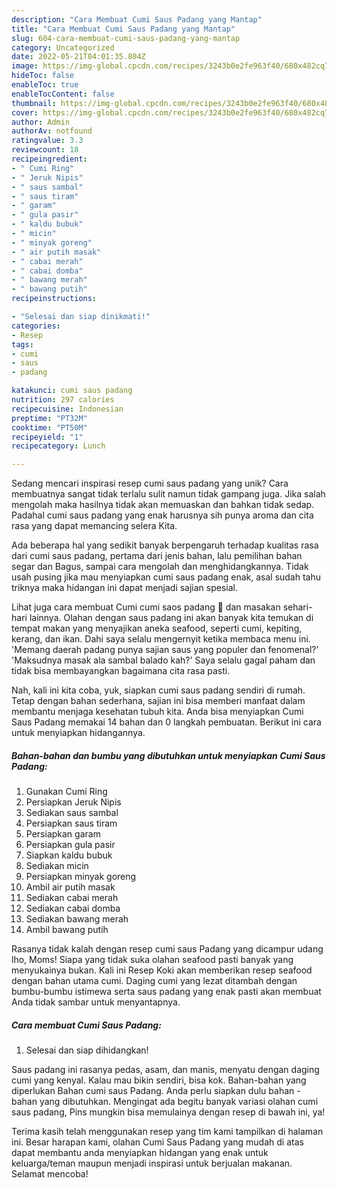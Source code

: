 ```yaml
---
description: "Cara Membuat Cumi Saus Padang yang Mantap"
title: "Cara Membuat Cumi Saus Padang yang Mantap"
slug: 604-cara-membuat-cumi-saus-padang-yang-mantap
category: Uncategorized
date: 2022-05-21T04:01:35.804Z
image: https://img-global.cpcdn.com/recipes/3243b0e2fe963f40/680x482cq70/cumi-saus-padang-foto-resep-utama.jpg
hideToc: false
enableToc: true
enableTocContent: false
thumbnail: https://img-global.cpcdn.com/recipes/3243b0e2fe963f40/680x482cq70/cumi-saus-padang-foto-resep-utama.jpg
cover: https://img-global.cpcdn.com/recipes/3243b0e2fe963f40/680x482cq70/cumi-saus-padang-foto-resep-utama.jpg
author: Admin
authorAv: notfound
ratingvalue: 3.3
reviewcount: 18
recipeingredient:
- " Cumi Ring"
- " Jeruk Nipis"
- " saus sambal"
- " saus tiram"
- " garam"
- " gula pasir"
- " kaldu bubuk"
- " micin"
- " minyak goreng"
- " air putih masak"
- " cabai merah"
- " cabai domba"
- " bawang merah"
- " bawang putih"
recipeinstructions:

- "Selesai dan siap dinikmati!"
categories:
- Resep
tags:
- cumi
- saus
- padang

katakunci: cumi saus padang 
nutrition: 297 calories
recipecuisine: Indonesian
preptime: "PT32M"
cooktime: "PT50M"
recipeyield: "1"
recipecategory: Lunch

---
```





Sedang mencari inspirasi resep cumi saus padang yang unik? Cara membuatnya sangat tidak terlalu sulit namun tidak gampang juga. Jika salah mengolah maka hasilnya tidak akan memuaskan dan bahkan tidak sedap. Padahal cumi saus padang yang enak harusnya sih punya aroma dan cita rasa yang dapat memancing selera Kita.





Ada beberapa hal yang sedikit banyak berpengaruh terhadap kualitas rasa dari cumi saus padang, pertama dari jenis bahan, lalu pemilihan bahan segar dan Bagus, sampai cara mengolah dan menghidangkannya. Tidak usah pusing jika mau menyiapkan cumi saus padang enak,      asal sudah tahu triknya maka hidangan ini dapat menjadi sajian spesial.














Lihat juga cara membuat Cumi cumi saos padang 🦑 dan masakan sehari-hari lainnya. Olahan dengan saus padang ini akan banyak kita temukan di tempat makan yang menyajikan aneka seafood, seperti cumi, kepiting, kerang, dan ikan. Dahi saya selalu mengernyit ketika membaca menu ini. &#39;Memang daerah padang punya sajian saus yang populer dan fenomenal?&#39; &#39;Maksudnya masak ala sambal balado kah?&#39; Saya selalu gagal paham dan tidak bisa membayangkan bagaimana cita rasa pasti.






Nah, kali ini kita coba, yuk, siapkan cumi saus padang sendiri di rumah. Tetap dengan bahan sederhana, sajian ini bisa memberi manfaat dalam membantu menjaga kesehatan tubuh kita. Anda bisa menyiapkan Cumi Saus Padang memakai 14 bahan dan 0 langkah pembuatan. Berikut ini cara untuk menyiapkan hidangannya.

<!--inarticleads1-->

##### Bahan-bahan dan bumbu yang dibutuhkan untuk menyiapkan Cumi Saus Padang:

1. Gunakan  Cumi Ring
1. Persiapkan  Jeruk Nipis
1. Sediakan  saus sambal
1. Persiapkan  saus tiram
1. Persiapkan  garam
1. Persiapkan  gula pasir
1. Siapkan  kaldu bubuk
1. Sediakan  micin
1. Persiapkan  minyak goreng
1. Ambil  air putih masak
1. Sediakan  cabai merah
1. Sediakan  cabai domba
1. Sediakan  bawang merah
1. Ambil  bawang putih


Rasanya tidak kalah dengan resep cumi saus Padang yang dicampur udang lho, Moms! Siapa yang tidak suka olahan seafood pasti banyak yang menyukainya bukan. Kali ini Resep Koki akan memberikan resep seafood dengan bahan utama cumi. Daging cumi yang lezat ditambah dengan bumbu-bumbu istimewa serta saus padang yang enak pasti akan membuat Anda tidak sambar untuk menyantapnya. 

<!--inarticleads2-->

##### Cara membuat Cumi Saus Padang:


1. Selesai dan siap dihidangkan!

Saus padang ini rasanya pedas, asam, dan manis, menyatu dengan daging cumi yang kenyal. Kalau mau bikin sendiri, bisa kok. Bahan-bahan yang diperlukan Bahan cumi saus Padang. Anda perlu siapkan dulu bahan - bahan yang dibutuhkan. Mengingat ada begitu banyak variasi olahan cumi saus padang, Pins mungkin bisa memulainya dengan resep di bawah ini, ya! 

Terima kasih telah menggunakan resep yang tim kami tampilkan di halaman ini. Besar harapan kami, olahan Cumi Saus Padang yang mudah di atas dapat membantu anda menyiapkan hidangan yang enak untuk keluarga/teman maupun menjadi inspirasi untuk berjualan makanan. Selamat mencoba!
